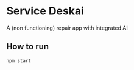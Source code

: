 # Service Deskai

A (non functioning) repair app with integrated AI

## How to run

```
npm start
```
